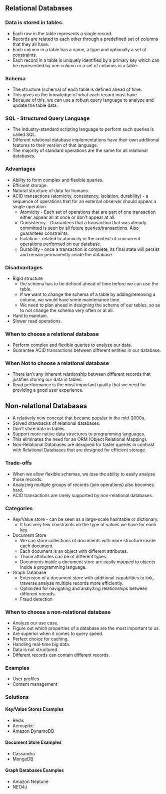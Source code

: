 ## Relational Databases
### Data is stored in tables.
- Each row in the table represents a single record.
- Records are related to each other through a predefined set of columns that they all have.
- Each column in a table has a name, a type and optionally a set of constraints.
- Each record in a table is uniquely identified by a primary key which can be represented by one column or a set of columns in a table.

### Schema
- The structure (schema) of each table is defined ahead of time.
- This gives us the knowledge of what each record must have.
- Because of this, we can use a robust query language to analyze and update the table data.

### SQL - Structured Query Language
- The industry-standard scripting language to perform such queries is called SQL.
- Different relational database implementations have their own additional features to their version of that language.
- The majority of standard operations are the same for all relational databases.

### Advantages
- Ability to form complex and flexible queries.
- Efficient storage.
- Natural structure of data for humans.
- ACID transactions (atomicity, consistency, isolation, durability) - a sequence of operations that for an external observer should appear a single operation.
    - Atomicity - Each set of operations that are part of one transaction either appear all at once or don't appear at all.
    - Consistency - Guarantees that a transaction that was already committed is seen by all future queries/transactions. Also guarantees constraints.
    - Isolation - related to atomicity in the context of concurrent operations performed on our database.
    - Durability - once a transaction is complete, its final state will persist and remain permanently inside the database.
      
### Disadvantages
- Rigid structure
    - the schema has to be defined ahead of time before we can use the table.
    - If we want to change the schema of a table by adding/removing a column, we would have some maintenance time.
    - We need to plan ahead in designing the scheme of our tables, so as to not change the schema very often or at all.
- Hard to maintain.
- Slower read operations.

### When to choose a relational database
- Perform complex and flexible queries to analyze our data.
- Guarantee ACID transactions between different entities in our database.

### When Not to choose a relational database
- There isn't any inherent relationship between different records that justifies storing our data in tables.
- Read performance is the most important quality that we need for providing a good user experience.

## Non-relational Databases
- A relatively new concept that became popular in the mid-2000s.
- Solved drawbacks of relational databases.
- Don't store data in tables.
- Support more native data structures to programming languages.
- This eliminates the need for an ORM (Object Relational Mapping).
- Non-Relational Databases are designed for faster queries in contrast with Relational Databases that are designed for efficient storage.

### Trade-offs
- When we allow flexible schemas, we lose the ability to easily analyze those records.
- Analyzing multiple groups of records (join operations) also becomes hard.
- ACID transactions are rarely supported by non-relational databases.

### Categories
- Key/Value store - can be seen as a large-scale hashtable or dictionary.
    - It has very few constraints on the type of values we have for each key.
- Document Store
    - We can store collections of documents with more structure inside each document.
    - Each document is an object with different attributes.
    - Those attributes can be of different types.
    - Documents inside a document store are easily mapped to objects inside a programming language.
-  Graph Database
    - Extension of a document store with additional capabilities to link, traverse analyze multiple records more efficiently.
    - Optimized for navigating and analyzing relationships between different records.
    - Fraud detection
### When to choose a non-relational database
- Analyze our use case.
- Figure out which properties of a database are the most important to us.
- Are superior when it comes to query speed.
- Perfect choice for caching.
- Handling real-time big data.
- Data is not structured.
- Different records can contain different records.
### Examples
- User profiles
- Content management

### Solutions
#### Key/Value Stores Examples
- Redis
- Aerospike
- Amazon DynamoDB
#### Document Store Examples
- Cassandra
- MongoDB
#### Graph Databases Examples
- Amazon Neptune
- NEO4J

